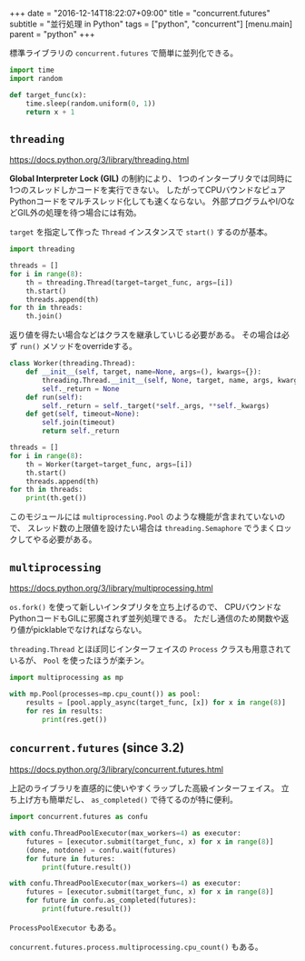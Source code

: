 +++
date = "2016-12-14T18:22:07+09:00"
title = "concurrent.futures"
subtitle = "並行処理 in Python"
tags = ["python", "concurrent"]
[menu.main]
  parent = "python"
+++

標準ライブラリの `concurrent.futures` で簡単に並列化できる。

```py
import time
import random

def target_func(x):
    time.sleep(random.uniform(0, 1))
    return x + 1
```

## `threading`

https://docs.python.org/3/library/threading.html

**Global Interpreter Lock (GIL)** の制約により、
1つのインタープリタでは同時に1つのスレッドしかコードを実行できない。
したがってCPUバウンドなピュアPythonコードをマルチスレッド化しても速くならない。
外部プログラムやI/OなどGIL外の処理を待つ場合には有効。

`target` を指定して作った `Thread` インスタンスで `start()` するのが基本。

```py
import threading

threads = []
for i in range(8):
    th = threading.Thread(target=target_func, args=[i])
    th.start()
    threads.append(th)
for th in threads:
    th.join()
```

返り値を得たい場合などはクラスを継承していじる必要がある。
その場合は必ず `run()` メソッドをoverrideする。

```py
class Worker(threading.Thread):
    def __init__(self, target, name=None, args=(), kwargs={}):
        threading.Thread.__init__(self, None, target, name, args, kwargs)
        self._return = None
    def run(self):
        self._return = self._target(*self._args, **self._kwargs)
    def get(self, timeout=None):
        self.join(timeout)
        return self._return

threads = []
for i in range(8):
    th = Worker(target=target_func, args=[i])
    th.start()
    threads.append(th)
for th in threads:
    print(th.get())
```

このモジュールには `multiprocessing.Pool` のような機能が含まれていないので、
スレッド数の上限値を設けたい場合は
`threading.Semaphore` でうまくロックしてやる必要がある。


## `multiprocessing`

https://docs.python.org/3/library/multiprocessing.html

`os.fork()` を使って新しいインタプリタを立ち上げるので、
CPUバウンドなPythonコードもGILに邪魔されず並列処理できる。
ただし通信のため関数や返り値がpicklableでなければならない。

`threading.Thread` とほぼ同じインターフェイスの
`Process` クラスも用意されているが、
`Pool` を使ったほうが楽チン。

```py
import multiprocessing as mp

with mp.Pool(processes=mp.cpu_count()) as pool:
    results = [pool.apply_async(target_func, [x]) for x in range(8)]
    for res in results:
        print(res.get())
```


## `concurrent.futures` (since 3.2)

https://docs.python.org/3/library/concurrent.futures.html

上記のライブラリを直感的に使いやすくラップした高級インターフェイス。
立ち上げ方も簡単だし、 `as_completed()` で待てるのが特に便利。

```py
import concurrent.futures as confu

with confu.ThreadPoolExecutor(max_workers=4) as executor:
    futures = [executor.submit(target_func, x) for x in range(8)]
    (done, notdone) = confu.wait(futures)
    for future in futures:
        print(future.result())

with confu.ThreadPoolExecutor(max_workers=4) as executor:
    futures = [executor.submit(target_func, x) for x in range(8)]
    for future in confu.as_completed(futures):
        print(future.result())
```

`ProcessPoolExecutor` もある。

`concurrent.futures.process.multiprocessing.cpu_count()` もある。
